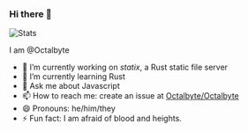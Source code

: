 ### Hi there 👋

![Stats](https://github-readme-stats.vercel.app/api/top-langs?username=Octalbyte&langs_count=10&layout=compact)


I am @Octalbyte

- 🔭 I’m currently working on *statix*, a Rust static file server
- 🌱 I’m currently learning Rust
- 💬 Ask me about Javascript
- 📫 How to reach me: create an issue at [Octalbyte/Octalbyte](https://github.com/Octalbyte/Octalbyte)
- 😄 Pronouns: he/him/they
- ⚡ Fun fact: I am afraid of blood and heights.

